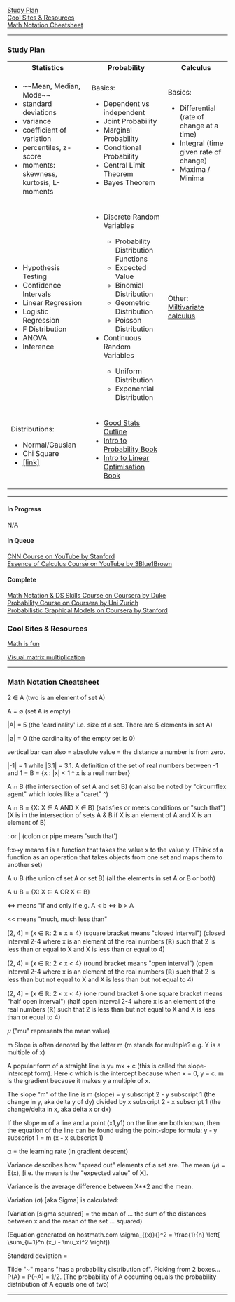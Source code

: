 [Study Plan](#Study-Plan)  
[Cool Sites & Resources](#Cool-Sites-&-Resources)  
[Math Notation Cheatsheet](#Math-Notation-Cheatsheet)  

---

### Study Plan

<table >
	<tbody>
		<tr>
			<th>Statistics</th>
			<th>Probability</th>
			<th>Calculus </th>
		</tr>
		<tr>
			<td>
            <ul><li>~~Mean, Median, Mode~~</li><li>standard deviations</li><li>variance</li><li>coefficient of variation</li><li>percentiles, z-score</li><li>moments: skewness, kurtosis, L-moments</li></ul>
         </td>
			<td> 
            Basics: <ul><li>Dependent vs independent</li><li>Joint Probability</li><li>Marginal Probability</li><li>Conditional Probability</li><li>Central Limit Theorem</li><li>Bayes Theorem</li></ul>
         </td>
			<td>
            Basics: <ul><li>Differential (rate of change at a time)</li><li>Integral (time given rate of change)</li><li>Maxima / Minima</li></ul>
         </td>
		</tr>
		<tr>
			<td>
            <ul><li>Hypothesis Testing</li><li>Confidence Intervals</li><li>Linear Regression</li><li>Logistic Regression</li><li>F Distribution</li><li>ANOVA</li><li>Inference</li></ul>
         </td>
			<td>
            <ul><li>Discrete Random Variables</li><ul><li>Probability Distribution Functions</li><li>Expected Value</li><li>Binomial Distribution</li><li>Geometric Distribution</li><li>Poisson Distribution</li></ul><li>Continuous Random Variables</li><ul><li>Uniform Distribution</li><li>Exponential Distribution</li></ul></ul>
         </td>
			<td>
				Other: <a href="https://is.gd/sXEvEI">Miltivariate calculus</a>
         </td>
		</tr>
		<tr>
			<td>
            Distributions:<ul><li>Normal/Gausian</li><li>Chi Square</li><li><a href="https://is.gd/QFu9Fl">[link]</a></li></ul>
         </td>
			<td>
            <ul><li>
		    <a href="https://courses.lumenlearning.com/introstats1/table-of-contents/">Good Stats Outline</a>
		</li>
		<li>
		    <a href="http://athenasc.com/probcontents.html">Intro to Probability Book</a>
		 </li>
		 <li>
		    <a href="http://athenasc.com/linoptcontents.html">Intro to Linear Optimisation Book</a>
		 </li>
				</ul>
         </td>
			<td> </td>
		</tr>
	</tbody>
</table>

---  

#### In Progress  

N/A  

#### In Queue  

[CNN Course on YouTube by Stanford](https://www.youtube.com/playlist?list=PL3FW7Lu3i5JvHM8ljYj-zLfQRF3EO8sYv)    
[Essence of Calculus Course on YouTube by 3Blue1Brown](https://www.youtube.com/playlist?list=PLZHQObOWTQDMsr9K-rj53DwVRMYO3t5Yr)  

#### Complete  

[Math Notation & DS Skills Course on Coursera by Duke](https://www.coursera.org/learn/datasciencemathskills/home/welcome)  
[Probability Course on Coursera by Uni Zurich](https://www.coursera.org/learn/introductiontoprobability)  
[Probabilistic Graphical Models on Coursera by Stanford](https://www.coursera.org/learn/probabilistic-graphical-models/lecture/xUr0h/overview-and-motivation)  




### Cool Sites & Resources

[Math is fun](https://www.mathsisfun.com)

[Visual matrix multiplication ](http://matrixmultiplication.xyz/)  


---

### Math Notation Cheatsheet

2 ∈ A   (two is an element of set A)

A = ∅   (set A is empty)

|A| = 5   (the 'cardinality' i.e. size of a set. There are 5 elements in set A)

|∅| = 0   (the cardinality of the empty set is 0)

vertical bar can also = absolute value = the distance a number is from zero. 

|-1| = 1 while |3.1| = 3.1. A definition of the set of real numbers between -1 and 1 = B = {x : |x| < 1 ^ x is a real number}

A ∩ B     (the intersection of set A and set B) (can also be noted by "circumflex agent" which looks like a "caret" ^)

A ∩ B = {X: X ∈ A AND X ∈ B}  (satisfies or meets conditions or "such that") 
(X is in the intersection of sets A & B if X is an element of A and X is an element of B)

: or | (colon or pipe means 'such that')

f:x↦y means f is a function that takes the value x to the value y. (Think of a function as an operation that takes 
objects from one set and maps them to another set)

A ∪ B     (the union of set A or set B) (all the elements in set A or B or both)

A ∪ B  = {X: X ∈ A  OR X ∈ B} 

<=> means "if and only if e.g. A < b <=> b > A
   
<< means "much, much less than"

[2, 4] = {x ∈ ℝ:   2 ≤ x ≤ 4}  (square bracket means "closed interval")
(closed interval 2-4 where x is an element of the real numbers (ℝ) such that 2 is less than or equal to X and X is less than or equal to 4)

(2, 4) = {x ∈ ℝ:   2 < x < 4}  (round bracket means "open interval")
(open interval 2-4 where x is an element of the real numbers (ℝ) such that 2 is less than but not equal to X and X is less than but not equal to 4)

(2, 4] = {x ∈ ℝ:   2 < x < 4}  (one round bracket & one square bracket means "half open interval")
(half open interval 2-4 where x is an element of the real numbers (ℝ) such that 2 is less than but not equal to X and X is less than or equal to 4)

𝜇 ("mu" represents the mean value)

m Slope is often denoted by the letter m (m stands for multiple? e.g. Y is a multiple of x)

A popular form of a straight line is y= mx + c (this is called the slope-intercept form). Here c which is the intercept because when x = 0, y = c. m is the gradient because it makes y a multiple of x.

The slope "m" of the line is m (slope) = y subscript 2 - y subscript 1 (the change in y, aka delta y of dy) divided by x subscript 2 - x subscript 1 (the change/delta in x, aka delta x or dx)

If the slope m of a line and a point (x1,y1) on the line are both known, then the equation of the line can be found using the point-slope formula: y - y subscript 1 = m (x - x subscript 1)

α = the learning rate (in gradient descent)

Variance describes how "spread out" elements of a set are. The mean (𝜇) = E(x), [i.e. the mean is the "expected value" of X]. 

Variance is the average difference between X**2 and the mean. 

Variation (σ) [aka Sigma] is calculated:

(Variation [sigma squared] = the mean of … the sum of the distances between x and the mean of the set … squared)

(Equation generated on hostmath.com \sigma_{(x)}{}^2 = \frac{1}{n} \left[ \sum_{i=1}^n (x_i - \mu_x)^2    \right])

Standard deviation =



Tilde "~" means "has a probability distribution of". Picking from 2 boxes… P(A) = P(~A) = 1/2. (The probability of A occurring equals the probability distribution of A equals one of two)

---



